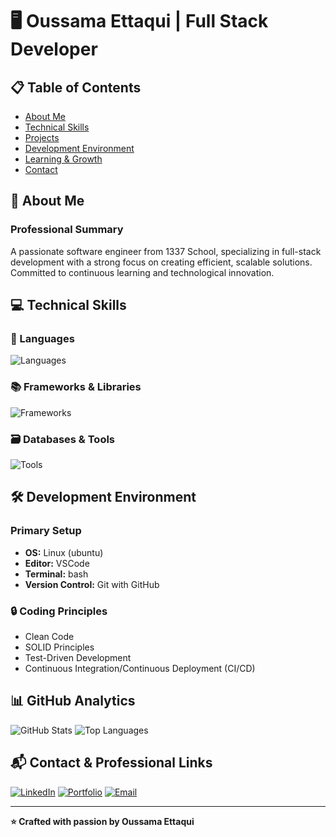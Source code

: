 # 🖥️ Oussama Ettaqui | Full Stack Developer

## 📋 Table of Contents
- [About Me](#-about-me)
- [Technical Skills](#-technical-skills)
- [Projects](#-projects)
- [Development Environment](#-development-environment)
- [Learning & Growth](#-learning--growth)
- [Contact](#-contact)

## 🚀 About Me

### Professional Summary
A passionate software engineer from 1337 School, specializing in full-stack development with a strong focus on creating efficient, scalable solutions. Committed to continuous learning and technological innovation.

## 💻 Technical Skills

### 🔧 Languages
![Languages](https://skillicons.dev/icons?i=c,cpp,python,php,js,html,css&theme=dark)

### 📚 Frameworks & Libraries
![Frameworks](https://skillicons.dev/icons?i=react,nextjs,django,laravel,express,bootstrap,tailwind&theme=dark)

### 🗃️ Databases & Tools
![Tools](https://skillicons.dev/icons?i=mongodb,mysql,git,docker,linux&theme=dark)

<!--## 🏗️ Projects Structure

### 📦 Repository Organization
```
📂 Projects/
│
├── 🌐 Web Development/
│   ├── Frontend Projects
│   └── Full Stack Applications
│
├── 🖥️ Systems Programming/
│   ├── C/C++ Projects
│   └── Low-level Applications
│
└── 🚀 DevOps/
    └── Infrastructure & Deployment Scripts
```-->

## 🛠️ Development Environment

### Primary Setup
- **OS:** Linux (ubuntu)
- **Editor:** VSCode
- **Terminal:** bash
- **Version Control:** Git with GitHub

### 🔒 Coding Principles
- Clean Code
- SOLID Principles
- Test-Driven Development
- Continuous Integration/Continuous Deployment (CI/CD)

## 📊 GitHub Analytics

![GitHub Stats](https://github-readme-stats.vercel.app/api?username=oussamaettaqui&show_icons=true&theme=dark)
![Top Languages](https://github-readme-stats.vercel.app/api/top-langs/?username=oussamaettaqui&layout=compact&theme=dark)

<!--🌱 Learning & Growth
🚀 DevOps Journey
As an aspiring DevOps enthusiast, I'm committed to bridging the gap between development and operations. My journey is focused on:

Understanding infrastructure as code
Mastering containerization and orchestration
Implementing continuous integration and deployment (CI/CD) pipelines
Exploring cloud-native technologies and best practices

🔧 Full Stack Development Roadmap
MERN Stack Mastery

 Advanced MongoDB data modeling
 Performance optimization in Express.js
 Advanced React design patterns
 State management with Redux
 Building scalable Node.js microservices

Django Ecosystem

 Advanced Django REST Framework
 Building production-ready web applications
 Performance tuning and optimization
 Implementing robust authentication systems
 Microservices architecture with Django

🌐 DevOps & Infrastructure Goals

 Docker containerization
 Kubernetes cluster management
 CI/CD pipeline implementation
 Cloud platform expertise (AWS/GCP)
 Infrastructure as Code (IaC) with Terraform

### 🏆 Certifications
- In Progress: Docker & Kubernetes Certification
- Exploring: AWS Cloud Practitioner -->

## 📬 Contact & Professional Links

<!--[![Portfolio](https://img.shields.io/badge/Portfolio-black?style=for-the-badge&logo=react)](https://yourportfolio.com)!-->
[![LinkedIn](https://img.shields.io/badge/LinkedIn-blue?style=for-the-badge&logo=linkedin)](https://www.linkedin.com/in/oussamaettaqui)
[![Portfolio](https://img.shields.io/badge/Portfolio-Coming%20Soon-lightgrey?style=for-the-badge)](https://github.com/oussamaettaqui)
[![Email](https://img.shields.io/badge/Email-red?style=for-the-badge&logo=gmail)](mailto:ossamaettaqui@gmail.com)


---

**⭐ Crafted with passion by Oussama Ettaqui**

